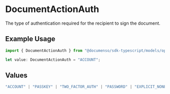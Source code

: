 # DocumentActionAuth

The type of authentication required for the recipient to sign the document.

## Example Usage

```typescript
import { DocumentActionAuth } from "@documenso/sdk-typescript/models/operations";

let value: DocumentActionAuth = "ACCOUNT";
```

## Values

```typescript
"ACCOUNT" | "PASSKEY" | "TWO_FACTOR_AUTH" | "PASSWORD" | "EXPLICIT_NONE"
```